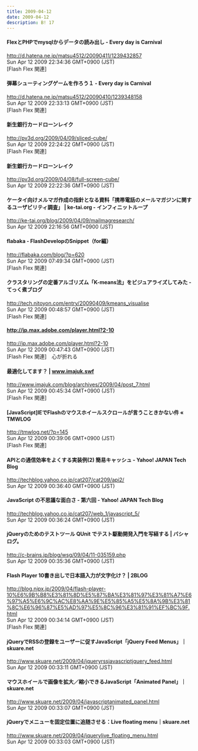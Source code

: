 ```yaml
---
title: 2009-04-12
date: 2009-04-12
description: B! 17
---
```


#### FlexとPHPでmysqlからデータの読み出し - Every day is Carnival
http://d.hatena.ne.jp/matsu4512/20090411/1239432857<br>
Sun Apr 12 2009 22:34:36 GMT+0900 (JST)<br>
[Flash Flex 関連]


#### 弾幕シューティングゲームを作ろう１ - Every day is Carnival
http://d.hatena.ne.jp/matsu4512/20090410/1239348158<br>
Sun Apr 12 2009 22:33:13 GMT+0900 (JST)<br>
[Flash Flex 関連]


#### 新生銀行カードローンレイク
http://pv3d.org/2009/04/09/sliced-cube/<br>
Sun Apr 12 2009 22:24:22 GMT+0900 (JST)<br>
[Flash Flex 関連]


#### 新生銀行カードローンレイク
http://pv3d.org/2009/04/08/full-screen-cube/<br>
Sun Apr 12 2009 22:22:36 GMT+0900 (JST)<br>


#### ケータイ向けメルマガ作成の指針となる資料「携帯電話のメールマガジンに関するユーザビリティ調査」 | ke-tai.org - インフィニットループ
http://ke-tai.org/blog/2009/04/09/mailmagresearch/<br>
Sun Apr 12 2009 22:16:56 GMT+0900 (JST)<br>


#### flabaka - FlashDevelopのSnippet（for編）
http://flabaka.com/blog/?p=620<br>
Sun Apr 12 2009 07:49:34 GMT+0900 (JST)<br>
[Flash Flex 関連]


#### クラスタリングの定番アルゴリズム「K-means法」をビジュアライズしてみた - てっく煮ブログ
http://tech.nitoyon.com/entry/20090409/kmeans_visualise<br>
Sun Apr 12 2009 00:48:57 GMT+0900 (JST)<br>
[Flash Flex 関連]


#### http://jp.max.adobe.com/player.html?2-10
http://jp.max.adobe.com/player.html?2-10<br>
Sun Apr 12 2009 00:47:43 GMT+0900 (JST)<br>
[Flash Flex 関連]　心が折れる


#### 最適化してます？ | www.imajuk.swf
http://www.imajuk.com/blog/archives/2009/04/post_7.html<br>
Sun Apr 12 2009 00:45:34 GMT+0900 (JST)<br>
[Flash Flex 関連]


#### [JavaScript]IEでFlashのマウスホイールスクロールが言うこときかない件 « TMWLOG
http://tmwlog.net/?p=145<br>
Sun Apr 12 2009 00:39:06 GMT+0900 (JST)<br>
[Flash Flex 関連]


#### APIとの通信効率をよくする実装例(2) 簡易キャッシュ - Yahoo! JAPAN Tech Blog
http://techblog.yahoo.co.jp/cat207/cat209/api2/<br>
Sun Apr 12 2009 00:36:40 GMT+0900 (JST)<br>


#### JavaScript の不思議な面白さ - 第六回 - Yahoo! JAPAN Tech Blog
http://techblog.yahoo.co.jp/cat207/web_1/javascript_5/<br>
Sun Apr 12 2009 00:36:24 GMT+0900 (JST)<br>


#### jQueryのためのテストツール QUnit でテスト駆動開発入門を写経する | バシャログ。
http://c-brains.jp/blog/wsg/09/04/11-035159.php<br>
Sun Apr 12 2009 00:35:36 GMT+0900 (JST)<br>


#### Flash Player 10書き出しで日本語入力が文字化け？ | 2BLOG
http://blog.nipx.jp/2009/04/flash-player-10%E6%9B%B8%E3%81%8D%E5%87%BA%E3%81%97%E3%81%A7%E6%97%A5%E6%9C%AC%E8%AA%9E%E5%85%A5%E5%8A%9B%E3%81%8C%E6%96%87%E5%AD%97%E5%8C%96%E3%81%91%EF%BC%9F.html<br>
Sun Apr 12 2009 00:34:14 GMT+0900 (JST)<br>
[Flash Flex 関連]


#### jQueryでRSSの登録をユーザーに促すJavaScript「jQuery Feed Menus」｜skuare.net
http://www.skuare.net/2009/04/jqueryrssjavascriptjquery_feed.html<br>
Sun Apr 12 2009 00:33:11 GMT+0900 (JST)<br>


#### マウスホイールで画像を拡大／縮小できるJavaScript「Animated Panel」｜skuare.net
http://www.skuare.net/2009/04/javascriptanimated_panel.html<br>
Sun Apr 12 2009 00:33:07 GMT+0900 (JST)<br>


#### jQueryでメニューを固定位置に追随させる：Live floating menu｜skuare.net
http://www.skuare.net/2009/04/jquerylive_floating_menu.html<br>
Sun Apr 12 2009 00:33:03 GMT+0900 (JST)<br>


